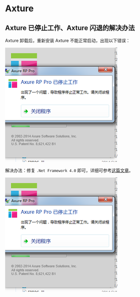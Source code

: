 # Axture

## Axture 已停止工作、Axture 闪退的解决办法

Axture 卸载后，重新安装 Axture 不能正常启动，出现以下错误：

![Axture出错](./img/axture_01.png)

解决办法：修复 `.Net Framework 4.0` 即可，详细可参考[这篇文章](http://www.paopaoche.net/jiaocheng/56274.html)。

![修复.Net Framework 4.0](https://github.com/lg771345020/nodejs/blob/master/img/axture_01.png)
